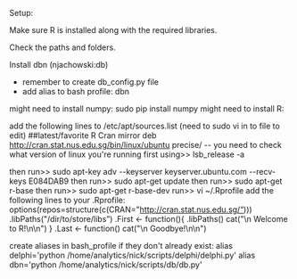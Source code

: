 Setup:

Make sure R is installed along with the required libraries.

Check the paths and folders.

Install dbn (njachowski:db)
- remember to create db_config.py file
- add alias to bash profile: dbn

might need to install numpy: sudo pip install numpy
might need to install R:

add the following lines to /etc/apt/sources.list (need to sudo vi in to file to edit)
##latest/favorite R Cran mirror
deb http://cran.stat.nus.edu.sg/bin/linux/ubuntu precise/
-- you need to check what version of linux you're running first using>> lsb_release -a

then run>> sudo apt-key adv --keyserver keyserver.ubuntu.com --recv-keys E084DAB9 
then run>> sudo apt-get update
then run>> sudo apt-get r-base 
then run>> sudo apt-get r-base-dev
run>> vi ~/.Rprofile 
add the following lines to your .Rprofile:
options(repos=structure(c(CRAN="http://cran.stat.nus.edu.sg/“)))
.libPaths("/dir/to/store/libs”)
.First <- function(){
  .libPaths()
  cat("\n   Welcome to R!\n\n")
}
.Last <- function()  cat("\n   Goodbye!\n\n")

create aliases in bash_profile if they don't already exist:
alias delphi='python /home/analytics/nick/scripts/delphi/delphi.py'
alias dbn='python /home/analytics/nick/scripts/db/db.py'
